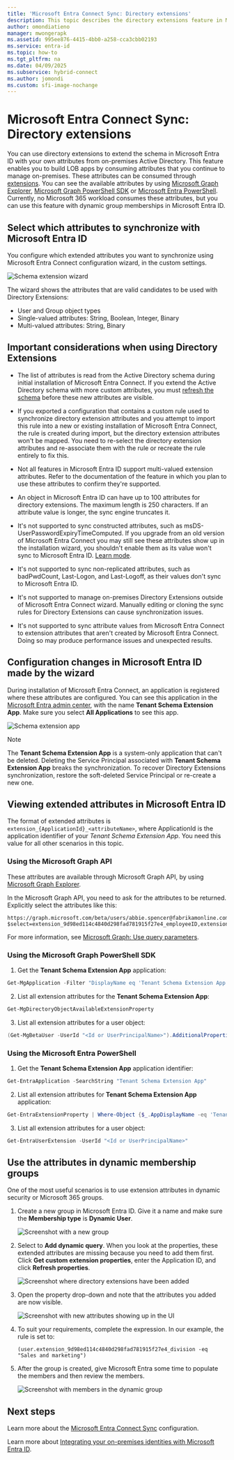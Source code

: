 ```yaml
---
title: 'Microsoft Entra Connect Sync: Directory extensions'
description: This topic describes the directory extensions feature in Microsoft Entra Connect.
author: omondiatieno
manager: mwongerapk
ms.assetid: 995ee876-4415-4bb0-a258-cca3cbb02193
ms.service: entra-id
ms.topic: how-to
ms.tgt_pltfrm: na
ms.date: 04/09/2025
ms.subservice: hybrid-connect
ms.author: jomondi
ms.custom: sfi-image-nochange
---
```


# Microsoft Entra Connect Sync: Directory extensions
You can use directory extensions to extend the schema in Microsoft Entra ID with your own attributes from on-premises Active Directory. This feature enables you to build LOB apps by consuming attributes that you continue to manage on-premises. These attributes can be consumed through [extensions](/graph/extensibility-overview). You can see the available attributes by using [Microsoft Graph Explorer](https://developer.microsoft.com/graph/graph-explorer), [Microsoft Graph PowerShell SDK](/powershell/microsoftgraph/overview) or [Microsoft Entra PowerShell](/powershell/entra-powershell/overview). 
Currently, no Microsoft 365 workload consumes these attributes, but you can use this feature with dynamic group memberships in Microsoft Entra ID.

## Select which attributes to synchronize with Microsoft Entra ID

You configure which extended attributes you want to synchronize using Microsoft Entra Connect configuration wizard, in the custom settings.

![Schema extension wizard](./media/how-to-connect-sync-feature-directory-extensions/extension2.png)  

The wizard shows the attributes that are valid candidates to be used with Directory Extensions:

* User and Group object types
* Single-valued attributes: String, Boolean, Integer, Binary
* Multi-valued attributes: String, Binary

## Important considerations when using Directory Extensions

- <a name='configuration-changes-in-azure-ad-made-by-the-wizard'></a>The list of attributes is read from the Active Directory schema during initial installation of Microsoft Entra Connect. If you extend the Active Directory schema with more custom attributes, you must [refresh the schema](how-to-connect-installation-wizard.md#refresh-directory-schema) before these new attributes are visible.

- If you exported a configuration that contains a custom rule used to synchronize directory extension attributes and you attempt to import this rule into a new or existing installation of Microsoft Entra Connect, the rule is created during import, but the directory extension attributes won't be mapped.  You need to re-select the directory extension attributes and re-associate them with the rule or recreate the rule entirely to fix this.

- Not all features in Microsoft Entra ID support multi-valued extension attributes. Refer to the documentation of the feature in which you plan to use these attributes to confirm they're supported. 

- An object in Microsoft Entra ID can have up to 100 attributes for directory extensions. The maximum length is 250 characters. If an attribute value is longer, the sync engine truncates it.

- It's not supported to sync constructed attributes, such as msDS-UserPasswordExpiryTimeComputed. If you upgrade from an old version of Microsoft Entra Connect you may still see these attributes show up in the installation wizard, you shouldn't enable them as its value won't sync to Microsoft Entra ID. [Learn mode](/openspecs/windows_protocols/ms-adts/a3aff238-5f0e-4eec-8598-0a59c30ecd56).

- It's not supported to sync non-replicated attributes, such as badPwdCount, Last-Logon, and Last-Logoff, as their values don't sync to Microsoft Entra ID.

- It's not supported to manage on-premises Directory Extensions outside of Microsoft Entra Connect wizard. Manually editing or cloning the sync rules for Directory Extensions can cause synchronization issues.

- It's not supported to sync attribute values from Microsoft Entra Connect to extension attributes that aren't created by Microsoft Entra Connect. Doing so may produce performance issues and unexpected results.

## Configuration changes in Microsoft Entra ID made by the wizard

During installation of Microsoft Entra Connect, an application is registered where these attributes are configured. You can see this application in the [Microsoft Entra admin center](https://entra.microsoft.com), with the name **Tenant Schema Extension App**. Make sure you select **All Applications** to see this app.

![Schema extension app](./media/how-to-connect-sync-feature-directory-extensions/extension3new.png)

> [!NOTE]
> The **Tenant Schema Extension App** is a system-only application that can't be deleted. 
> Deleting the Service Principal associated with **Tenant Schema Extension App** breaks the synchronization. To recover Directory Extensions synchronization, restore the soft-deleted Service Principal or re-create a new one.

## Viewing extended attributes in Microsoft Entra ID

The format of extended attributes is `extension_{ApplicationId}_<attributeName>`, where ApplicationId is the application identifier of your *Tenant Schema Extension App*. You need this value for all other scenarios in this topic.

### Using the Microsoft Graph API

These attributes are available through Microsoft Graph API, by using [Microsoft Graph Explorer](https://developer.microsoft.com/graph/graph-explorer#).

In the Microsoft Graph API, you need to ask for the attributes to be returned. Explicitly select the attributes like this: 

```
https://graph.microsoft.com/beta/users/abbie.spencer@fabrikamonline.com?$select=extension_9d98ed114c4840d298fad781915f27e4_employeeID,extension_9d98ed114c4840d298fad781915f27e4_division
```
  
For more information, see [Microsoft Graph: Use query parameters](/graph/query-parameters#select-parameter).

### Using the Microsoft Graph PowerShell SDK

1. Get the **Tenant Schema Extension App** application:

```powershell
Get-MgApplication -Filter "DisplayName eq 'Tenant Schema Extension App'"
```

2. List all extension attributes for the **Tenant Schema Extension App**:

```powershell
Get-MgDirectoryObjectAvailableExtensionProperty
```

3. List all extension attributes for a user object:

```powershell
(Get-MgBetaUser -UserId "<Id or UserPrincipalName>").AdditionalProperties

```


### Using the Microsoft Entra PowerShell

1. Get the **Tenant Schema Extension App** application identifier:

```powershell
Get-EntraApplication -SearchString "Tenant Schema Extension App"
```

2. List all extension attributes for **Tenant Schema Extension App** application:

```powershell
Get-EntraExtensionProperty | Where-Object {$_.AppDisplayName -eq 'Tenant Schema Extension App'}
```

3. List all extension attributes for a user object:

```powershell
Get-EntraUserExtension -UserId "<Id or UserPrincipalName>"
```

## Use the attributes in dynamic membership groups

One of the most useful scenarios is to use extension attributes in dynamic security or Microsoft 365 groups.

1. Create a new group in Microsoft Entra ID. Give it a name and make sure the **Membership type** is **Dynamic User**.

      ![Screenshot with a new group](./media/how-to-connect-sync-feature-directory-extensions/dynamicgroup1.png)
   
1. Select to **Add dynamic query**. When you look at the properties, these extended attributes are missing because you need to add them first. Click **Get custom extension properties**, enter the Application ID, and click **Refresh properties**.

   ![Screenshot where directory extensions have been added](./media/how-to-connect-sync-feature-directory-extensions/dynamicgroup2.png) 
   
1. Open the property drop-down and note that the attributes you added are now visible.

   ![Screenshot with new attributes showing up in the UI](./media/how-to-connect-sync-feature-directory-extensions/dynamicgroup3.png)
   
4. To suit your requirements, complete the expression. In our example, the rule is set to:

    `(user.extension_9d98ed114c4840d298fad781915f27e4_division -eq "Sales and marketing")`

1. After the group is created, give Microsoft Entra some time to populate the members and then review the members.

   ![Screenshot with members in the dynamic group](./media/how-to-connect-sync-feature-directory-extensions/dynamicgroup4.png)  
   
## Next steps
Learn more about the [Microsoft Entra Connect Sync](how-to-connect-sync-whatis.md) configuration.

Learn more about [Integrating your on-premises identities with Microsoft Entra ID](../whatis-hybrid-identity.md).
